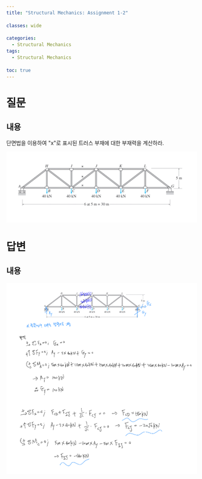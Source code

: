 ```yaml
---
title: "Structural Mechanics: Assignment 1-2"

classes: wide

categories:
  - Structural Mechanics
tags:
  - Structural Mechanics

toc: true
---
```


# 질문

## 내용

단면법을 이용하여 "x"로 표시된 트러스 부재에 대한 부재력을 계산하라.

![Figure](/assets/images/Structural_Mechanics/assignment/4week/assign-4-2.png)

# 답변

## 내용

![Figure](/assets/images/Structural_Mechanics/assignment/4week/assign-4-2-a.png)